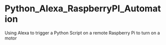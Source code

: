 # Python_Alexa_RaspberryPI_Automation
Using Alexa to trigger a Python Script on a remote Raspberry Pi to turn on a motor  
